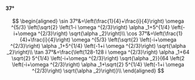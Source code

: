 #### 37°

$$
\begin{aligned}
\sin 37°&=\left(\frac{1}{4}+\frac{i}{4}\right) \omega ^{5/3} \left(\sqrt{2} \left(1-i \omega ^{2/3}\right) \alpha _1+5^{1/4} \left(-i+\omega ^{2/3}\right)
\sqrt{\alpha _2}\right)\\
\cos 37°&=\left(\frac{1}{4}+\frac{i}{4}\right) \omega ^{5/3} \left(\sqrt{2} \left(-i+\omega ^{2/3}\right) \alpha _1+5^{1/4} \left(-1+i \omega ^{2/3}\right)
\sqrt{\alpha _2}\right)\\
\tan 37°&=\frac{\left(128-128 i \omega ^{2/3}\right) \alpha _1+64 \sqrt{2} 5^{1/4} \left(-i+\omega ^{2/3}\right) \sqrt{\alpha _2}}{64 \left(2 \left(-i+\omega
^{2/3}\right) \alpha _1+\sqrt{2} 5^{1/4} \left(-1+i \omega ^{2/3}\right) \sqrt{\alpha _2}\right)}\\
\end{aligned}
$$

